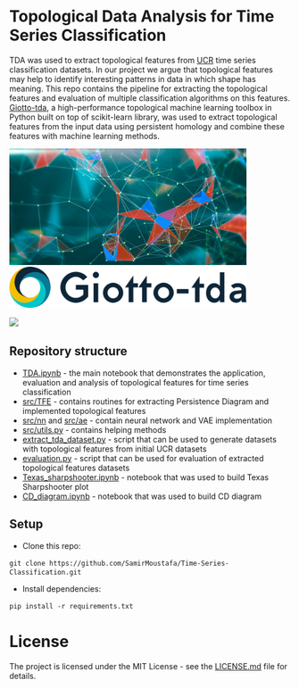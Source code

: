 # Topological Data Analysis for Time Series Classification
TDA was used to extract topological features from [UCR](http://www.timeseriesclassification.com) time series classification datasets. In our project we argue that topological features may help to identify interesting patterns in data in which shape has meaning. This repo contains the pipeline for extracting the topological features and evaluation of multiple classification algorithms on this features. [Giotto-tda](https://github.com/giotto-ai/giotto-tda), a high-performance topological machine learning toolbox in Python built on top of scikit-learn library, was used to extract topological features from the input data using persistent homology and combine these features with machine learning methods.

<img src="images/TDA.jpg" width="425"/> <img src="images/tda_logo.svg" width="425"/> 	

<img src = "images/Homology.gif" width = "425"/>	

## Repository structure
* [TDA.ipynb](./TDA.ipynb) - the main notebook that demonstrates the application, evaluation and analysis of topological features for time series classification
* [src/TFE](./src/TFE) - contains routines for extracting Persistence Diagram and implemented topological features
* [src/nn](./src/nn) and [src/ae](./src/ae) - contain neural network and VAE implementation
* [src/utils.py](./src/utils.py) - contains helping methods
* [extract_tda_dataset.py](./extract_tda_dataset.py) - script that can be used to generate datasets with topological features from initial UCR datasets
* [evaluation.py](./evaluation.py) - script that can be used for evaluation of extracted topological features datasets
* [Texas_sharpshooter.ipynb](./Texas_sharpshooter.ipynb) - notebook that was used to build Texas Sharpshooter plot
* [CD_diagram.ipynb](./CD_diagram.ipynb) - notebook that was used to build CD diagram

## Setup	
* Clone this repo: 	
```	
git clone https://github.com/SamirMoustafa/Time-Series-Classification.git	
```	
* Install dependencies:	
```	
pip install -r requirements.txt	
```	








# License	
The project is licensed under the MIT License - see the [LICENSE.md](LICENSE.md) file for details.	
